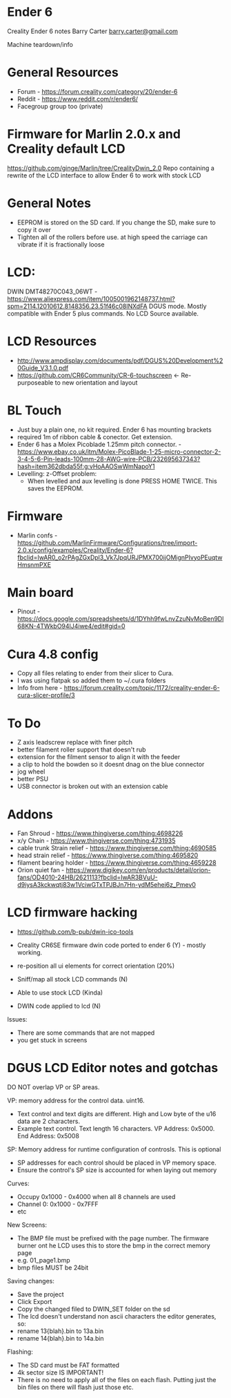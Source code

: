 # Ender 6
Creality Ender 6 notes
Barry Carter <barry.carter@gmail.com>

Machine teardown/info

# General Resources
* Forum - https://forum.creality.com/category/20/ender-6
* Reddit - https://www.reddit.com/r/ender6/
* Facegroup group too (private)

# Firmware for Marlin 2.0.x and Creality default LCD
https://github.com/ginge/Marlin/tree/CrealityDwin_2.0 Repo containing a rewrite of the LCD interface to allow Ender 6 to work with stock LCD


# General Notes
* EEPROM is stored on the SD card. If you change the SD, make sure to copy it over
* Tighten all of the rollers before use. at high speed the carriage can vibrate if it is fractionally loose

# LCD:
DWIN DMT48270C043_06WT - https://www.aliexpress.com/item/1005001962148737.html?spm=2114.12010612.8148356.23.51f46c08lNXdFA
DGUS mode. Mostly compatible with Ender 5 plus commands.
No LCD Source available.

# LCD Resources
* http://www.ampdisplay.com/documents/pdf/DGUS%20Development%20Guide_V3.1.0.pdf
* https://github.com/CR6Community/CR-6-touchscreen <- Re-purposeable to new orientation and layout

# BL Touch
* Just buy a plain one, no kit required. Ender 6 has mounting brackets
* required 1m of ribbon cable & conector. Get extension.
* Ender 6 has a Molex Picoblade 1.25mm pitch connector. - https://www.ebay.co.uk/itm/Molex-PicoBlade-1-25-micro-connector-2-3-4-5-6-Pin-leads-100mm-28-AWG-wire-PCB/232695637343?hash=item362dbda55f:g:vHoAAOSwWmNapoY1
* Levelling: z-Offset problem:
  * When levelled and aux levelling is done PRESS HOME TWICE. This saves the EEPROM.

# Firmware
* Marlin confs - https://github.com/MarlinFirmware/Configurations/tree/import-2.0.x/config/examples/Creality/Ender-6?fbclid=IwAR0_o2rPAgZGxDpl3_Vk7JpqURJPMX700ijOMignPIvyoPEuqtwHmsnmPXE

# Main board
* Pinout - https://docs.google.com/spreadsheets/d/1DYhh9fwLnvZzuNvMoBen9Dl68KN-4TWkbO94lJ4iwe4/edit#gid=0

# Cura 4.8 config
* Copy all files relating to ender from their slicer to Cura.
* I was using flatpak so added them to ~/.cura folders
* Info from here - https://forum.creality.com/topic/1172/creality-ender-6-cura-slicer-profile/3

# To Do
* Z axis leadscrew  replace with finer pitch
* better filament roller support that doesn't rub
* extension for the filment sensor to align it with the feeder
* a clip to hold the bowden so it doesnt dnag on the blue connector
* jog wheel
* better PSU
* USB connector is broken out with an extension cable

# Addons
* Fan Shroud - https://www.thingiverse.com/thing:4698226
* x/y Chain - https://www.thingiverse.com/thing:4731935
* cable trunk Strain relief - https://www.thingiverse.com/thing:4690585
* head strain relief - https://www.thingiverse.com/thing:4695820
* filament bearing holder - https://www.thingiverse.com/thing:4659228
* Orion quiet fan - https://www.digikey.com/en/products/detail/orion-fans/OD4010-24HB/2621113?fbclid=IwAR3BVuU-d9iysA3kckwqtj83w1VciwGTxTPJBJn7Hn-ydM5ehei6z_Pmev0


# LCD firmware hacking
* https://github.com/b-pub/dwin-ico-tools

* Creality CR6SE firmware dwin code ported to ender 6 (Y)  - mostly working. 
* re-position all ui elements for correct orientation (20%)
* Sniff/map all stock LCD commands (N)
* Able to use stock LCD (Kinda)
* DWIN code applied to lcd (N)

Issues:
* There are some commands that are not mapped
* you get stuck in screens

# DGUS LCD Editor notes and gotchas
DO NOT overlap VP or SP areas.

VP: memory address for the control data. uint16.
* Text control and text digits are different. High and Low byte of the u16 data are 2 characters.
* Example text control.  Text length 16 characters.  VP Address: 0x5000. End Address: 0x5008


SP: Memory address for runtime configuration of controsls. This is optional
* SP addresses for each control should be placed in VP memory space.
* Ensure the control's SP size is accounted for when laying out memory

Curves:
* Occupy 0x1000 - 0x4000 when all 8 channels are used
* Channel 0: 0x1000 - 0x7FFF
* etc

New Screens:
* The BMP file must be prefixed with the page number. The firmware burner ont he LCD uses this to store the bmp in the correct memory page
 * e.g.  01_page1.bmp
* bmp files MUST be 24bit

Saving changes:
* Save the project
* Click Export
* Copy the changed filed to DWIN_SET folder on the sd
* The lcd doesn't understand non ascii characters the editor generates, so:
* rename 13{blah}.bin to 13a.bin
* rename 14{blah}.bin to 14a.bin

Flashing:
* The SD card must be FAT formatted
* 4k sector size IS IMPORTANT!
* There is no need to apply all of the files on each flash. Putting just the bin files on there will flash just those etc.

